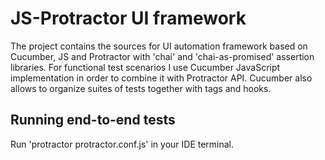 # JS-Protractor UI framework

The project contains the sources for UI automation framework based on Cucumber, JS and Protractor with 'chai' and 'chai-as-promised' assertion libraries.
For functional test scenarios I use Cucumber JavaScript implementation in order to combine it with Protractor API.
Cucumber also allows to organize suites of tests together with tags and hooks.

## Running end-to-end tests

Run 'protractor protractor.conf.js' in your IDE terminal.
